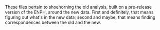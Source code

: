 These files pertain to shoehorning the old analysis, built on a pre-release version of the ENPH, around the new data. First and definitely, that means figuring out what's in the new data; second and maybe, that means finding correspondences between the old and the new.